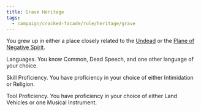 ```yaml
---
title: Grave Heritage
tags:
  - campaign/cracked-facade/rule/heritage/grave
---
```

You grew up in either a place closely related to the [Undead](../../../../lore/creature/species/undead/index.md) or the [Plane of Negative Spirit](../../../../lore/place/plane/inner/spirit/negative.md).

Languages. You know Common, Dead Speech, and one other language of your choice.

Skill Proficiency. You have proficiency in your choice of either Intimidation or Religion.

Tool Proficiency. You have proficiency in your choice of either Land Vehicles or one Musical Instrument.
